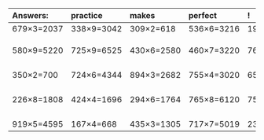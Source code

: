 | Answers: | practice | makes | perfect | ! |
| :--- | :--- | :--- | :--- | :--- |
| 679×3=2037 | 338×9=3042 | 309×2=618 | 536×6=3216 | 199×6=1194 | 
|   |   |   |   |   | 
|   |   |   |   |   | 
|   |   |   |   |   | 
| 580×9=5220 | 725×9=6525 | 430×6=2580 | 460×7=3220 | 767×9=6903 | 
|   |   |   |   |   | 
|   |   |   |   |   | 
|   |   |   |   |   | 
|   |   |   |   |   | 
| 350×2=700 | 724×6=4344 | 894×3=2682 | 755×4=3020 | 659×7=4613 | 
|   |   |   |   |   | 
|   |   |   |   |   | 
|   |   |   |   |   | 
|   |   |   |   |   | 
| 226×8=1808 | 424×4=1696 | 294×6=1764 | 765×8=6120 | 758×7=5306 | 
|   |   |   |   |   | 
|   |   |   |   |   | 
|   |   |   |   |   | 
|   |   |   |   |   | 
| 919×5=4595 | 167×4=668 | 435×3=1305 | 717×7=5019 | 232×2=464 | 
